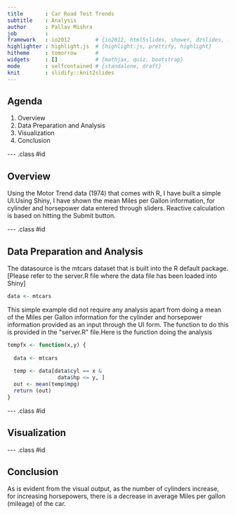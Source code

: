 ```yaml
---
title       : Car Road Test Trends
subtitle    : Analysis
author      : Pallav Mishra
job         : 
framework   : io2012        # {io2012, html5slides, shower, dzslides, ...}
highlighter : highlight.js  # {highlight.js, prettify, highlight}
hitheme     : tomorrow      # 
widgets     : []            # {mathjax, quiz, bootstrap}
mode        : selfcontained # {standalone, draft}
knit        : slidify::knit2slides
---
```


## Agenda

1. Overview
2. Data Preparation and Analysis
3. Visualization
4. Conclusion

--- .class #id 

## Overview

Using the Motor Trend data (1974) that comes with R, I have built a simple UI.Using Shiny, I have shown the mean Miles per Gallon information, for cylinder and horsepower data entered through sliders. Reactive calculation is based on hitting the Submit button.

--- .class #id

## Data Preparation and Analysis

The datasource is the mtcars dataset that is built into the R default package. [Please refer to the server.R file where the data file has been loaded into Shiny]


```r
data <- mtcars
```


This simple example did not require any analysis apart from doing a mean of the Miles per Gallon information for the cylinder and horsepower information provided as an input through the UI form. The function to do this is provided in the "server.R" file.Here is the function doing the analysis


```r
tempfx <- function(x,y) {
  
  data <- mtcars
  
  temp <- data[data$cyl == x &
                data$hp <= y, ]
  out <- mean(temp$mpg)
  return (out)
}
```

--- .class #id

## Visualization



--- .class #id

## Conclusion

As is evident from the visual output, as the number of cylinders increase, for increasing horsepowers, there is a decrease in average Miles per gallon (mileage) of the car.








